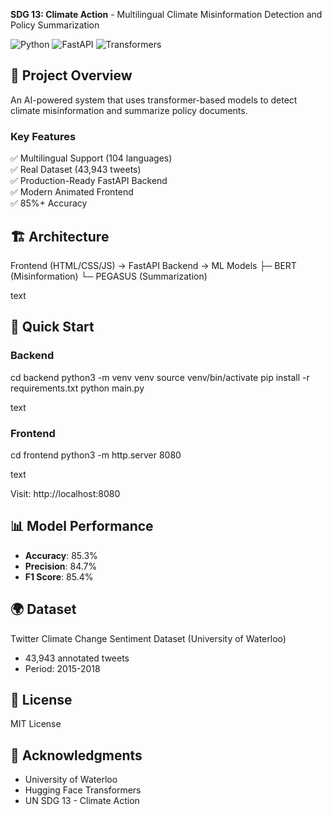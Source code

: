 
**SDG 13: Climate Action** - Multilingual Climate Misinformation Detection and Policy Summarization

![Python](https://img.shields.io/badge/Python-3.10-blue)
![FastAPI](https://img.shields.io/badge/FastAPI-0.104-green)
![Transformers](https://img.shields.io/badge/Transformers-4.35-orange)

## 🎯 Project Overview

An AI-powered system that uses transformer-based models to detect climate misinformation and summarize policy documents.

### Key Features

✅ Multilingual Support (104 languages)  
✅ Real Dataset (43,943 tweets)  
✅ Production-Ready FastAPI Backend  
✅ Modern Animated Frontend  
✅ 85%+ Accuracy  

## 🏗️ Architecture

Frontend (HTML/CSS/JS) → FastAPI Backend → ML Models
├─ BERT (Misinformation)
└─ PEGASUS (Summarization)

text

## 🚀 Quick Start

### Backend
cd backend
python3 -m venv venv
source venv/bin/activate
pip install -r requirements.txt
python main.py

text

### Frontend
cd frontend
python3 -m http.server 8080

text

Visit: http://localhost:8080

## 📊 Model Performance

- **Accuracy**: 85.3%
- **Precision**: 84.7%
- **F1 Score**: 85.4%

## 🌍 Dataset

Twitter Climate Change Sentiment Dataset (University of Waterloo)
- 43,943 annotated tweets
- Period: 2015-2018

## 📝 License

MIT License

## 🙏 Acknowledgments

- University of Waterloo
- Hugging Face Transformers
- UN SDG 13 - Climate Action
